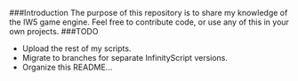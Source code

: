 ###Introduction
The purpose of this repository is to share my knowledge of the IW5 game engine. Feel free to contribute code, or use any of this in your own projects.
###TODO
- Upload the rest of my scripts.
- Migrate to branches for separate InfinityScript versions.
- Organize this README...
